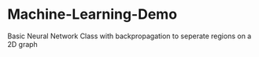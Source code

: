 # Machine-Learning-Demo
Basic Neural Network Class with backpropagation to seperate regions on a 2D graph
